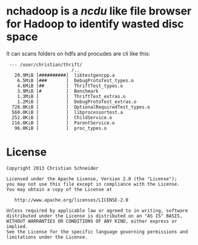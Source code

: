 nchadoop is a *ncdu* like file browser for Hadoop to identify wasted disc space
===============================================================================

It can scans folders on hdfs and procudes are cli like this:

```
 --- /user/christian/thrift/
                        /..
   20.9MiB [##########]  libtestgencpp.a
    6.5MiB [###       ]  DebugProtoTest_types.o
    4.6MiB [##        ]  ThriftTest_types.o
    3.9MiB [#         ]  Benchmark
    1.3MiB [          ]  ThriftTest_extras.o
    1.2MiB [          ]  DebugProtoTest_extras.o
  728.0KiB [          ]  OptionalRequiredTest_types.o
  560.0KiB [          ]  libprocessortest.a
  252.0KiB [          ]  ChildService.o
  216.0KiB [          ]  ParentService.o
   96.0KiB [          ]  proc_types.o
```




License
=======

    Copyright 2013 Christian Schneider

    Licensed under the Apache License, Version 2.0 (the "License");
    you may not use this file except in compliance with the License.
    You may obtain a copy of the License at

       http://www.apache.org/licenses/LICENSE-2.0

    Unless required by applicable law or agreed to in writing, software
    distributed under the License is distributed on an "AS IS" BASIS,
    WITHOUT WARRANTIES OR CONDITIONS OF ANY KIND, either express or implied.
    See the License for the specific language governing permissions and
    limitations under the License.
